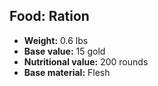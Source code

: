 ## Food: Ration

- **Weight:** 0.6 lbs
- **Base value:** 15 gold
- **Nutritional value:** 200 rounds
- **Base material:** Flesh
